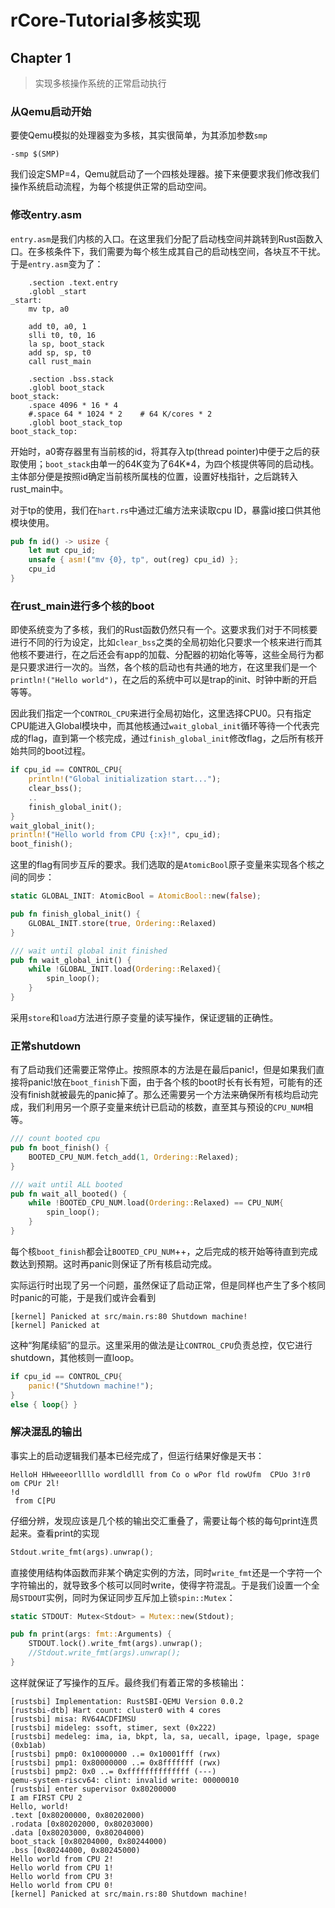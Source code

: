 # rCore-Tutorial多核实现



## Chapter 1

> 实现多核操作系统的正常启动执行



### 从Qemu启动开始

要使Qemu模拟的处理器变为多核，其实很简单，为其添加参数`smp`

```
-smp $(SMP)
```

我们设定SMP=4，Qemu就启动了一个四核处理器。接下来便要求我们修改我们操作系统启动流程，为每个核提供正常的启动空间。

### 修改entry.asm

`entry.asm`是我们内核的入口。在这里我们分配了启动栈空间并跳转到Rust函数入口。在多核条件下，我们需要为每个核生成其自己的启动栈空间，各块互不干扰。于是`entry.asm`变为了：

```assembly
    .section .text.entry
    .globl _start
_start:
    mv tp, a0

    add t0, a0, 1
    slli t0, t0, 16
    la sp, boot_stack
    add sp, sp, t0
    call rust_main

    .section .bss.stack
    .globl boot_stack
boot_stack:
    .space 4096 * 16 * 4
    #.space 64 * 1024 * 2    # 64 K/cores * 2
    .globl boot_stack_top
boot_stack_top:
```

开始时，a0寄存器里有当前核的id，将其存入tp(thread pointer)中便于之后的获取使用；`boot_stack`由单一的64K变为了64K*4，为四个核提供等同的启动栈。主体部分便是按照id确定当前核所属栈的位置，设置好栈指针，之后跳转入rust_main中。

对于tp的使用，我们在`hart.rs`中通过汇编方法来读取cpu ID，暴露id接口供其他模块使用。

```rust
pub fn id() -> usize {
    let mut cpu_id;
    unsafe { asm!("mv {0}, tp", out(reg) cpu_id) };
    cpu_id
}
```

### 在rust_main进行多个核的boot

即使系统变为了多核，我们的Rust函数仍然只有一个。这要求我们对于不同核要进行不同的行为设定，比如`clear_bss`之类的全局初始化只要求一个核来进行而其他核不要进行，在之后还会有app的加载、分配器的初始化等等，这些全局行为都是只要求进行一次的。当然，各个核的启动也有共通的地方，在这里我们是一个`println!("Hello world")`，在之后的系统中可以是trap的init、时钟中断的开启等等。

因此我们指定一个`CONTROL_CPU`来进行全局初始化，这里选择CPU0。只有指定CPU能进入Global模块中，而其他核通过`wait_global_init`循环等待一个代表完成的flag，直到第一个核完成，通过`finish_global_init`修改flag，之后所有核开始共同的boot过程。

```rust
if cpu_id == CONTROL_CPU{
    println!("Global initialization start...");
    clear_bss();
    ..
    finish_global_init();
}
wait_global_init();
println!("Hello world from CPU {:x}!", cpu_id);
boot_finish();
```

这里的flag有同步互斥的要求。我们选取的是`AtomicBool`原子变量来实现各个核之间的同步：

```rust
static GLOBAL_INIT: AtomicBool = AtomicBool::new(false);

pub fn finish_global_init() {
    GLOBAL_INIT.store(true, Ordering::Relaxed)
}

/// wait until global init finished
pub fn wait_global_init() {
    while !GLOBAL_INIT.load(Ordering::Relaxed){
        spin_loop();
    }
}
```

采用`store`和`load`方法进行原子变量的读写操作，保证逻辑的正确性。

### 正常shutdown

有了启动我们还需要正常停止。按照原本的方法是在最后panic!，但是如果我们直接将panic!放在`boot_finish`下面，由于各个核的boot时长有长有短，可能有的还没有finish就被最先的panic掉了。那么还需要另一个方法来确保所有核均启动完成，我们利用另一个原子变量来统计已启动的核数，直至其与预设的`CPU_NUM`相等。

```rust
/// count booted cpu
pub fn boot_finish() {
    BOOTED_CPU_NUM.fetch_add(1, Ordering::Relaxed);
}

/// wait until ALL booted
pub fn wait_all_booted() {
    while !BOOTED_CPU_NUM.load(Ordering::Relaxed) == CPU_NUM{
        spin_loop();
    }
}
```

每个核`boot_finish`都会让`BOOTED_CPU_NUM`++，之后完成的核开始等待直到完成数达到预期。这时再panic则保证了所有核启动完成。

实际运行时出现了另一个问题，虽然保证了启动正常，但是同样也产生了多个核同时panic的可能，于是我们或许会看到

```
[kernel] Panicked at src/main.rs:80 Shutdown machine!
[kernel] Panicked at
```

这种“狗尾续貂”的显示。这里采用的做法是让`CONTROL_CPU`负责总控，仅它进行shutdown，其他核则一直loop。

```rust
if cpu_id == CONTROL_CPU{
    panic!("Shutdown machine!");
}
else { loop{} }
```

### 解决混乱的输出

事实上的启动逻辑我们基本已经完成了，但运行结果好像是天书：

```
HelloH HHweeeorllllo wordldlll from Co o wPor fld rowUfm  CPUo 3!r0
om CPUr 2l!
!d
 from C[PU
```

仔细分辨，发现应该是几个核的输出交汇重叠了，需要让每个核的每句print连贯起来。查看print的实现

```rust
Stdout.write_fmt(args).unwrap();
```

直接使用结构体函数而非某个确定实例的方法，同时`write_fmt`还是一个字符一个字符输出的，就导致多个核可以同时write，使得字符混乱。于是我们设置一个全局`STDOUT`实例，同时为保证同步互斥加上锁`spin::Mutex`：

```rust
static STDOUT: Mutex<Stdout> = Mutex::new(Stdout);

pub fn print(args: fmt::Arguments) {
    STDOUT.lock().write_fmt(args).unwrap();
    //Stdout.write_fmt(args).unwrap();
}
```

这样就保证了写操作的互斥。最终我们有着正常的多核输出：

```
[rustsbi] Implementation: RustSBI-QEMU Version 0.0.2
[rustsbi-dtb] Hart count: cluster0 with 4 cores
[rustsbi] misa: RV64ACDFIMSU
[rustsbi] mideleg: ssoft, stimer, sext (0x222)
[rustsbi] medeleg: ima, ia, bkpt, la, sa, uecall, ipage, lpage, spage (0xb1ab)
[rustsbi] pmp0: 0x10000000 ..= 0x10001fff (rwx)
[rustsbi] pmp1: 0x80000000 ..= 0x8fffffff (rwx)
[rustsbi] pmp2: 0x0 ..= 0xffffffffffffff (---)
qemu-system-riscv64: clint: invalid write: 00000010
[rustsbi] enter supervisor 0x80200000
I am FIRST CPU 2
Hello, world!
.text [0x80200000, 0x80202000)
.rodata [0x80202000, 0x80203000)
.data [0x80203000, 0x80204000)
boot_stack [0x80204000, 0x80244000)
.bss [0x80244000, 0x80245000)
Hello world from CPU 2!
Hello world from CPU 1!
Hello world from CPU 3!
Hello world from CPU 0!
[kernel] Panicked at src/main.rs:80 Shutdown machine!
```

